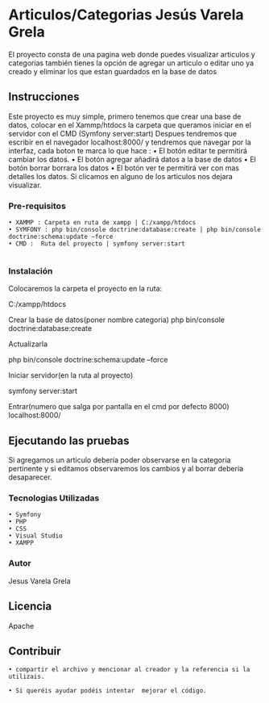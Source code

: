 # Articulos/Categorias Jesús Varela Grela

El proyecto consta de una pagina web donde puedes visualizar articulos y categorias 
 también tienes la opción de agregar un articulo o editar uno ya creado y eliminar los que estan guardados en la base de datos

## Instrucciones

Este proyecto es muy simple, primero tenemos que crear una base de datos, colocar en el Xammp/htdocs la carpeta que queramos iniciar en el servidor con el CMD (Symfony server:start)
Despues tendremos que escribir en el navegador localhost:8000/ y tendremos que navegar por la interfaz, cada boton te marca lo que hace :
    • El botón editar te permitirá cambiar los datos.
    • El botón agregar añadirá datos a la base de datos
    •  El botón borrar borrara los datos
    • El botón ver te permitirá ver con mas detalles los datos.
Si clicamos en alguno de los articulos nos dejara visualizar.


### Pre-requisitos 

    • XAMMP : Carpeta en ruta de xampp | C:/xampp/htdocs
    • SYMFONY : php bin/console doctrine:database:create | php bin/console doctrine:schema:update –force
    • CMD :  Ruta del proyecto | symfony server:start

```

```

### Instalación 

Colocaremos  la carpeta el proyecto en la ruta:

C:/xampp/htdocs

Crear la base de datos(poner nombre categoria)
php bin/console doctrine:database:create

Actualizarla

php bin/console doctrine:schema:update –force

Iniciar servidor(en la ruta al proyecto)

symfony server:start

Entrar(numero que salga por pantalla en el cmd por defecto 8000)
localhost:8000/


## Ejecutando las pruebas 

Si agregamos un articulo debería poder observarse en la categoria pertinente y si editamos observaremos los cambios y al borrar deberia desaparecer.

### Tecnologias Utilizadas

    • Symfony
    • PHP 
    • CSS
    • Visual Studio
    • XAMPP

### Autor

Jesus Varela Grela



## Licencia

Apache

## Con️tribuir

    • compartir el archivo y mencionar al creador y la referencia si la utilizais.
    
    • Si queréis ayudar podéis intentar  mejorar el código.

